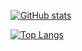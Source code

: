 <!--

### Hi there 👋

**nhatthm/nhatthm** is a ✨ _special_ ✨ repository because its `README.md` (this file) appears on your GitHub profile.

Here are some ideas to get you started:

- 🔭 I’m currently working on ...
- 🌱 I’m currently learning ...
- 👯 I’m looking to collaborate on ...
- 🤔 I’m looking for help with ...
- 💬 Ask me about ...
- 📫 How to reach me: ...
- 😄 Pronouns: ...
- ⚡ Fun fact: ...
-->

[![GitHub stats](https://github-readme-stats.vercel.app/api?username=nhatthm&count_private=true&show_icons=true&theme=buefy&hide_title=1)](https://github.com/anuraghazra/github-readme-stats)

[![Top Langs](https://github-readme-stats.vercel.app/api/top-langs/?username=nhatthm&layout=compact&card_width=445&theme=buefy&hide_title=1)](https://github.com/anuraghazra/github-readme-stats)
